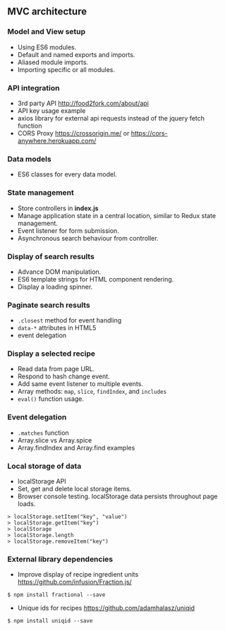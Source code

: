 ## MVC architecture

### Model and View setup
* Using ES6 modules.
* Default and named exports and imports.
* Aliased module imports.
* Importing specific or all modules.

### API integration
* 3rd party API http://food2fork.com/about/api
* API key usage example
* axios library for external api requests instead of the jquery fetch function
* CORS Proxy https://crossorigin.me/ or https://cors-anywhere.herokuapp.com/

### Data models
* ES6 classes for every data model.

### State management
* Store controllers in **index.js**
* Manage application state in a central location, similar to Redux state management.
* Event listener for form submission.
* Asynchronous search behaviour from controller.

### Display of search results
* Advance DOM manipulation.
* ES6 template strings for HTML component rendering.
* Display a loading spinner.

### Paginate search results
* `.closest` method for event handling
* `data-*` attributes in HTML5
* event delegation

### Display a selected recipe
* Read data from page URL.
* Respond to hash change event.
* Add same event listener to multiple events.
* Array methods: `map`, `slice`, `findIndex`, and `includes`
* `eval()` function usage.

### Event delegation
* `.matches` function
* Array.slice vs Array.spice
* Array.findIndex and Array.find examples

### Local storage of data
* localStorage API
* Set, get and delete local storage items.
* Browser console testing. localStorage data persists throughout page loads.
```
> localStorage.setItem("key", "value")
> localStorage.getItem("key")
> localStorage
> localStorage.length
> localStorage.removeItem("key")
```

### External library dependencies
* Improve display of recipe ingredient units https://github.com/infusion/Fraction.js/
```
$ npm install fractional --save
```
* Unique ids for recipes https://github.com/adamhalasz/uniqid
```
$ npm install uniqid --save
```

